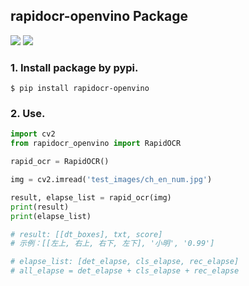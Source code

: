## rapidocr-openvino Package
<p>
    <a href=""><img src="https://img.shields.io/badge/Python->=3.7,<=3.10-aff.svg"></a>
    <a href=""><img src="https://img.shields.io/badge/OS-Linux%2C%20Win%2C%20Mac-pink.svg"></a>
</p>

### 1. Install package by pypi.
```shell
$ pip install rapidocr-openvino
```


### 2. Use.
```python
import cv2
from rapidocr_openvino import RapidOCR

rapid_ocr = RapidOCR()

img = cv2.imread('test_images/ch_en_num.jpg')

result, elapse_list = rapid_ocr(img)
print(result)
print(elapse_list)

# result: [[dt_boxes], txt, score]
# 示例：[[左上, 右上, 右下, 左下], '小明', '0.99']

# elapse_list: [det_elapse, cls_elapse, rec_elapse]
# all_elapse = det_elapse + cls_elapse + rec_elapse
```
